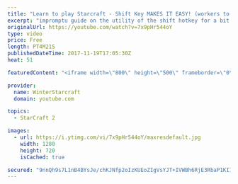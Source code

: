 ```yaml
---
title: "Learn to play Starcraft - Shift Key MAKES IT EASY! (workers to gas, waypoints, ctrl grps, moving)"
excerpt: "impromptu guide on the utility of the shift hotkey for a bit of everything"
originalUrl: https://youtube.com/watch?v=7x9pHr544oY
type: video
price: Free
length: PT4M21S
publishedDateTime: 2017-11-19T17:05:30Z
heat: 51

featuredContent: "<iframe width=\"800\" height=\"500\" frameborder=\"0\" src=\"https://www.youtube.com/embed/7x9pHr544oY\" allow=\"accelerometer; autoplay; encrypted-media; gyroscope; picture-in-picture\" allowfullscreen></iframe>"

provider:
  name: WinterStarcraft
  domain: youtube.com

topics:
  - StarCraft 2

images:
  - url: https://i.ytimg.com/vi/7x9pHr544oY/maxresdefault.jpg
    width: 1280
    height: 720
    isCached: true

secured: "9nnQh9s7L1nB4BYsJe/chKJNfp2oIzKUEoZIgVsYJT+IVWBh6RjE3RbaP1KIIN5dbJly6qwzE6qjL3r4CLKQ7ABmSVAE72h17cA/dYqL/lKeMIYhaLGz/Rtj3+NY1tHmBruGz2SiJuRvdkFvc73kMA4DGBD3142uhQb2Gu7EhHIHfM+AjJFFLQC5Qi5HypIQLmOlSIjl0K9zArIRgwEbHtcu/SvI7wP+XHtE4nJaLRifJxJogMIowT/uPiC2KgAZoz2c5Jhyx9SCwBh4HuHWcBq+2XP59fMACyiNuYiQN/71q9wwg/JwuyvdTxUMaEkXfwqUrQHsVhjtsuAIZLNANWLcTQu5DKeZBXTTsnFczq8qCHtbQlemwJ5NtaX9+6G1kuDmr58CUQp2i58B4ZkSvhJ0rE0YPoebjhGIrlUlOyI=;nYkcU0JWN7EA4D/rHrxulQ=="
---
```


